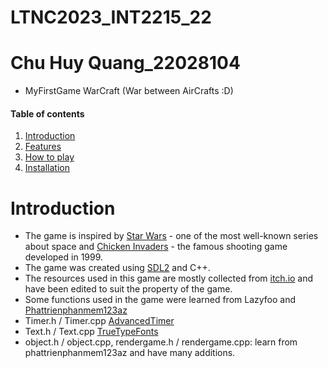 # LTNC2023_INT2215_22
# Chu Huy Quang_22028104
* MyFirstGame WarCraft (War between AirCrafts :D)
#### Table of contents
1. [Introduction](#introduction)
2. [Features](#features)
3. [How to play](#play)
4. [Installation](#installation)

# Introduction <a name="introduction"></a>
* The game is inspired by [Star Wars](https://en.wikipedia.org/wiki/Star_Wars) - one of the most well-known series about space and [Chicken Invaders](https://en.wikipedia.org/wiki/Chicken_Invaders) - the famous shooting game developed in 1999.
* The game was created using [SDL2](https://www.libsdl.org/) and C++.
* The resources used in this game are mostly collected from [itch.io](https://itch.io/game-assets) and have been edited to suit the property of the game.
* Some functions used in the game were learned from Lazyfoo and [Phattrienphanmem123az](http://phattrienphanmem123az.com/)
* Timer.h / Timer.cpp [AdvancedTimer](https://lazyfoo.net/tutorials/SDL/23_advanced_timers/index.php)
* Text.h / Text.cpp  [TrueTypeFonts](https://lazyfoo.net/tutorials/SDL/16_true_type_fonts/index.php)
* object.h / object.cpp, rendergame.h / rendergame.cpp: learn from phattrienphanmem123az and have many additions.
  
